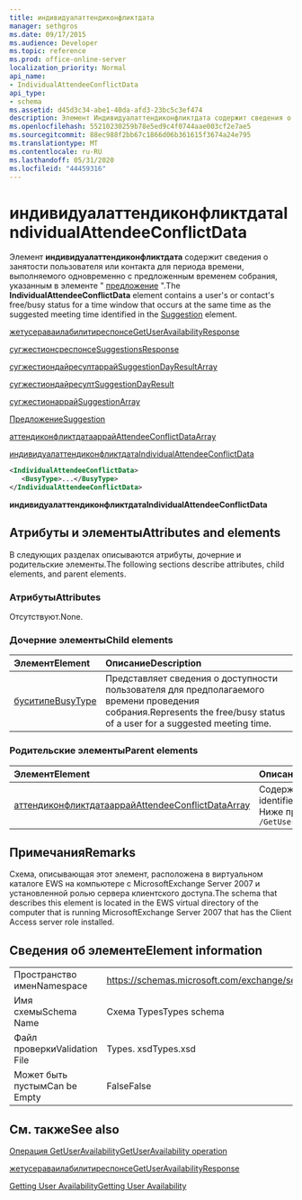 ```yaml
---
title: индивидуалаттендиконфликтдата
manager: sethgros
ms.date: 09/17/2015
ms.audience: Developer
ms.topic: reference
ms.prod: office-online-server
localization_priority: Normal
api_name:
- IndividualAttendeeConflictData
api_type:
- schema
ms.assetid: d45d3c34-abe1-40da-afd3-23bc5c3ef474
description: Элемент Индивидуалаттендиконфликтдата содержит сведения о занятости пользователя или контакта для периода времени, выполняемого одновременно с предложенным временем собрания, указанным в элементе "предложение".
ms.openlocfilehash: 55210230259b78e5ed9c4f0744aae003cf2e7ae5
ms.sourcegitcommit: 88ec988f2bb67c1866d06b361615f3674a24e795
ms.translationtype: MT
ms.contentlocale: ru-RU
ms.lasthandoff: 05/31/2020
ms.locfileid: "44459316"
---
```

# <a name="individualattendeeconflictdata"></a><span data-ttu-id="b7aef-103">индивидуалаттендиконфликтдата</span><span class="sxs-lookup"><span data-stu-id="b7aef-103">IndividualAttendeeConflictData</span></span>

<span data-ttu-id="b7aef-104">Элемент **индивидуалаттендиконфликтдата** содержит сведения о занятости пользователя или контакта для периода времени, выполняемого одновременно с предложенным временем собрания, указанным в элементе " [предложение](suggestion.md) ".</span><span class="sxs-lookup"><span data-stu-id="b7aef-104">The **IndividualAttendeeConflictData** element contains a user's or contact's free/busy status for a time window that occurs at the same time as the suggested meeting time identified in the [Suggestion](suggestion.md) element.</span></span> 
  
[<span data-ttu-id="b7aef-105">жетусераваилабилитиреспонсе</span><span class="sxs-lookup"><span data-stu-id="b7aef-105">GetUserAvailabilityResponse</span></span>](getuseravailabilityresponse.md)
  
[<span data-ttu-id="b7aef-106">сугжестионсреспонсе</span><span class="sxs-lookup"><span data-stu-id="b7aef-106">SuggestionsResponse</span></span>](suggestionsresponse.md)
  
[<span data-ttu-id="b7aef-107">сугжестиондайресултаррай</span><span class="sxs-lookup"><span data-stu-id="b7aef-107">SuggestionDayResultArray</span></span>](suggestiondayresultarray.md)
  
[<span data-ttu-id="b7aef-108">сугжестиондайресулт</span><span class="sxs-lookup"><span data-stu-id="b7aef-108">SuggestionDayResult</span></span>](suggestiondayresult.md)
  
[<span data-ttu-id="b7aef-109">сугжестионаррай</span><span class="sxs-lookup"><span data-stu-id="b7aef-109">SuggestionArray</span></span>](suggestionarray.md)
  
[<span data-ttu-id="b7aef-110">Предложение</span><span class="sxs-lookup"><span data-stu-id="b7aef-110">Suggestion</span></span>](suggestion.md)
  
[<span data-ttu-id="b7aef-111">аттендиконфликтдатааррай</span><span class="sxs-lookup"><span data-stu-id="b7aef-111">AttendeeConflictDataArray</span></span>](attendeeconflictdataarray.md)
  
[<span data-ttu-id="b7aef-112">индивидуалаттендиконфликтдата</span><span class="sxs-lookup"><span data-stu-id="b7aef-112">IndividualAttendeeConflictData</span></span>](individualattendeeconflictdata.md)
  
```xml
<IndividualAttendeeConflictData>
   <BusyType>...</BusyType>
</IndividualAttendeeConflictData>
```

 <span data-ttu-id="b7aef-113">**индивидуалаттендиконфликтдата**</span><span class="sxs-lookup"><span data-stu-id="b7aef-113">**IndividualAttendeeConflictData**</span></span>
## <a name="attributes-and-elements"></a><span data-ttu-id="b7aef-114">Атрибуты и элементы</span><span class="sxs-lookup"><span data-stu-id="b7aef-114">Attributes and elements</span></span>

<span data-ttu-id="b7aef-115">В следующих разделах описываются атрибуты, дочерние и родительские элементы.</span><span class="sxs-lookup"><span data-stu-id="b7aef-115">The following sections describe attributes, child elements, and parent elements.</span></span>
  
### <a name="attributes"></a><span data-ttu-id="b7aef-116">Атрибуты</span><span class="sxs-lookup"><span data-stu-id="b7aef-116">Attributes</span></span>

<span data-ttu-id="b7aef-117">Отсутствуют.</span><span class="sxs-lookup"><span data-stu-id="b7aef-117">None.</span></span>
  
### <a name="child-elements"></a><span data-ttu-id="b7aef-118">Дочерние элементы</span><span class="sxs-lookup"><span data-stu-id="b7aef-118">Child elements</span></span>

|<span data-ttu-id="b7aef-119">**Элемент**</span><span class="sxs-lookup"><span data-stu-id="b7aef-119">**Element**</span></span>|<span data-ttu-id="b7aef-120">**Описание**</span><span class="sxs-lookup"><span data-stu-id="b7aef-120">**Description**</span></span>|
|:-----|:-----|
|[<span data-ttu-id="b7aef-121">буситипе</span><span class="sxs-lookup"><span data-stu-id="b7aef-121">BusyType</span></span>](busytype.md) <br/> |<span data-ttu-id="b7aef-122">Представляет сведения о доступности пользователя для предполагаемого времени проведения собрания.</span><span class="sxs-lookup"><span data-stu-id="b7aef-122">Represents the free/busy status of a user for a suggested meeting time.</span></span>  <br/> |
   
### <a name="parent-elements"></a><span data-ttu-id="b7aef-123">Родительские элементы</span><span class="sxs-lookup"><span data-stu-id="b7aef-123">Parent elements</span></span>

|<span data-ttu-id="b7aef-124">**Элемент**</span><span class="sxs-lookup"><span data-stu-id="b7aef-124">**Element**</span></span>|<span data-ttu-id="b7aef-125">**Описание**</span><span class="sxs-lookup"><span data-stu-id="b7aef-125">**Description**</span></span>|
|:-----|:-----|
|[<span data-ttu-id="b7aef-126">аттендиконфликтдатааррай</span><span class="sxs-lookup"><span data-stu-id="b7aef-126">AttendeeConflictDataArray</span></span>](attendeeconflictdataarray.md) <br/> |<span data-ttu-id="b7aef-127">Содержит массив данных о конфликтах для участников, идентифицируемых в [жетусераваилабилитирекуест](getuseravailabilityrequest.md).</span><span class="sxs-lookup"><span data-stu-id="b7aef-127">Contains an array of conflict data for attendees identified in the [GetUserAvailabilityRequest](getuseravailabilityrequest.md).</span></span>  <br/> <span data-ttu-id="b7aef-128">Ниже приведено выражение XPath для этого элемента:</span><span class="sxs-lookup"><span data-stu-id="b7aef-128">The following is the XPath expression to this element:</span></span>  <br/>  `/GetUserAvailabilityResponse/SuggestionsResponse/SuggestionDayResultArray/SuggestionDayResult[i]/SuggestionArray/Suggestion[i]/AttendeeConflictDataArray` <br/> |
   
## <a name="remarks"></a><span data-ttu-id="b7aef-129">Примечания</span><span class="sxs-lookup"><span data-stu-id="b7aef-129">Remarks</span></span>

<span data-ttu-id="b7aef-130">Схема, описывающая этот элемент, расположена в виртуальном каталоге EWS на компьютере с MicrosoftExchange Server 2007 и установленной ролью сервера клиентского доступа.</span><span class="sxs-lookup"><span data-stu-id="b7aef-130">The schema that describes this element is located in the EWS virtual directory of the computer that is running MicrosoftExchange Server 2007 that has the Client Access server role installed.</span></span>
  
## <a name="element-information"></a><span data-ttu-id="b7aef-131">Сведения об элементе</span><span class="sxs-lookup"><span data-stu-id="b7aef-131">Element information</span></span>

|||
|:-----|:-----|
|<span data-ttu-id="b7aef-132">Пространство имен</span><span class="sxs-lookup"><span data-stu-id="b7aef-132">Namespace</span></span>  <br/> |https://schemas.microsoft.com/exchange/services/2006/types  <br/> |
|<span data-ttu-id="b7aef-133">Имя схемы</span><span class="sxs-lookup"><span data-stu-id="b7aef-133">Schema Name</span></span>  <br/> |<span data-ttu-id="b7aef-134">Схема Types</span><span class="sxs-lookup"><span data-stu-id="b7aef-134">Types schema</span></span>  <br/> |
|<span data-ttu-id="b7aef-135">Файл проверки</span><span class="sxs-lookup"><span data-stu-id="b7aef-135">Validation File</span></span>  <br/> |<span data-ttu-id="b7aef-136">Types. xsd</span><span class="sxs-lookup"><span data-stu-id="b7aef-136">Types.xsd</span></span>  <br/> |
|<span data-ttu-id="b7aef-137">Может быть пустым</span><span class="sxs-lookup"><span data-stu-id="b7aef-137">Can be Empty</span></span>  <br/> |<span data-ttu-id="b7aef-138">False</span><span class="sxs-lookup"><span data-stu-id="b7aef-138">False</span></span>  <br/> |
   
## <a name="see-also"></a><span data-ttu-id="b7aef-139">См. также</span><span class="sxs-lookup"><span data-stu-id="b7aef-139">See also</span></span>



[<span data-ttu-id="b7aef-140">Операция GetUserAvailability</span><span class="sxs-lookup"><span data-stu-id="b7aef-140">GetUserAvailability operation</span></span>](getuseravailability-operation.md)
  
[<span data-ttu-id="b7aef-141">жетусераваилабилитиреспонсе</span><span class="sxs-lookup"><span data-stu-id="b7aef-141">GetUserAvailabilityResponse</span></span>](getuseravailabilityresponse.md)


[<span data-ttu-id="b7aef-142">Getting User Availability</span><span class="sxs-lookup"><span data-stu-id="b7aef-142">Getting User Availability</span></span>](https://msdn.microsoft.com/library/d4133fcb-9b0f-4e6b-aadf-a389da83516a%28Office.15%29.aspx)

